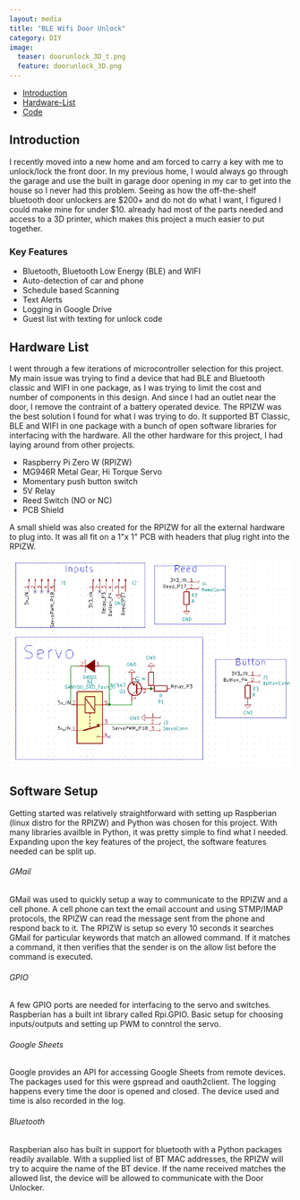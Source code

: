 ```yaml
---
layout: media
title: "BLE Wifi Door Unlock"
category: DIY
image:
  teaser: doorunlock_3D_t.png
  feature: doorunlock_3D.png
---
```



<nav class="toc">
<ul id="markdown-toc">
  <li><a href="#intro" id="markdown-toc-intro">Introduction</a></li>
  <li><a href="#hardware-list" id="markdown-toc-hardware-list">Hardware-List</a></li>
  <li><a href="#code" id="markdown-toc-code">Code</a></li>
</ul>

</nav>


<h2 id="intro">Introduction</h2>
I recently moved into a new home and am forced to carry a key with me to unlock/lock the front door.  In my previous home, I would always go through the garage and use the built in garage door opening in my car to get into the house
so I never had this problem.  Seeing as how the off-the-shelf bluetooth door unlockers are $200+ and do not do what I want, I figured I could make mine for under $10.   already had most of the parts needed and access to a 3D printer, which makes this project a much easier to put together.

<h3 id="keyfeat">Key Features</h3>
<ul>
  <li>Bluetooth, Bluetooth Low Energy (BLE) and WIFI</li>
  <li>Auto-detection of car and phone</li>
  <li>Schedule based Scanning</li>
  <li>Text Alerts</li>
  <li>Logging in Google Drive</li>
  <li>Guest list with texting for unlock code</li>
</ul>



<h2 id="hardware-list">Hardware List</h2>

I went through a few iterations of microcontroller selection for this project.  My main issue was trying to find a device that had BLE and Bluetooth classic and WIFI in one package, as I was trying to limit the cost and number of components in this design.  And since I had an outlet near the door, I remove the contraint of a battery operated device.  The RPIZW was the best solution I found for what I was trying to do.   It supported BT Classic, BLE and WIFI in one package with a bunch of open software libraries for interfacing with the hardware.  All the other hardware for this project, I had laying around from other projects.  

<ul>
  <li>Raspberry Pi Zero W (RPIZW)</li>
  <li>MG946R Metal Gear, Hi Torque Servo</li>
  <li>Momentary push button switch</li>
  <li>5V Relay</li>
  <li>Reed Switch (NO or NC)</li>
  <li>PCB Shield</li>
</ul>


A small shield was also created for the RPIZW for all the external hardware to plug into.  It was all fit on a 1"x 1" PCB with headers that plug right into the RPIZW.

 
![Schematic](/images/BTSU_shield.PNG)


<h2 id="software-list">Software Setup</h2>

Getting started was relatively straightforward with setting up Raspberian (linux distro for the RPIZW) and Python was chosen for this project.  With many libraries availble in Python, it was pretty simple to find what I needed.  Expanding upon the key features of the project, the software features needed can be split up. 

<h6>GMail</h6>
GMail was used to quickly setup a way to communicate to the RPIZW and a cell phone.  A cell phone can text the email account and using STMP/IMAP protocols, the RPIZW can read the message sent from the phone and respond back to it.  The RPIZW is setup so every 10 seconds it searches GMail for particular keywords that match an allowed command.  If it matches a command, it then verifies that the sender is on the allow list before the command is executed.  

<h6>GPIO</h6>
A few GPIO  ports are needed for interfacing to the servo and switches.  Raspberian has a built int library called Rpi.GPIO.  Basic setup for choosing inputs/outputs and setting up PWM to conntrol the servo.  

<h6>Google Sheets</h6>
Google provides an API for accessing Google Sheets from remote devices.  The packages used for this were gspread and oauth2client.  The logging happens every time the door is opened and closed.  The device used and time is also recorded in the log.

<h6>Bluetooth</h6>
Raspberian also has built in support for bluetooth with a Python packages readily available.  With a supplied list of BT MAC addresses, the RPIZW will try to acquire the name of the BT device.  If the name received matches the allowed list, the device will be allowed to communicate with the Door Unlocker.

















